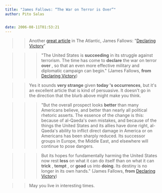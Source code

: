 ```yaml
---
title: "James Fallows: “The War on Terror is Over”"
author: Pito Salas


date: 2006-08-11T01:53:21
---
```



>>

>> Another [great
article](<http://www.theatlantic.com/doc/200609/fallows_victory>) in The
Atlantic, James Fallows: "[Declaring
Victory](<http://www.theatlantic.com/doc/200609/fallows_victory>)"

>>

>>> "The United States is **succeeding** in its struggle against terrorism.
The time has come to **declare** the war on terror **over** , so that an even
more effective military and diplomatic campaign can begin." (James Fallows,
**from** [Declaring
Victory](<http://www.theatlantic.com/doc/200609/fallows_victory>))

>>

>> Yes it sounds **very strange** given **today 's occurrences**, but it's an
excellent article that is kind of persuasive. It doesn't go in the direction
that the blurb above might make you think.

>>

>>> "But the overall prospect looks **better** than many Americans believe,
and better than nearly all political rhetoric asserts. The essence of the
change is this: because of al-Qaeda's own mistakes, and because of the things
the United States and its allies have done right, al-Qaeda's ability to
inflict direct damage in America or on Americans has been sharply reduced. Its
successor groups in Europe, the Middle East, and elsewhere will continue to
pose dangers.

>>>

>>> But its hopes for fundamentally harming the United States now rest
**less** on what it can do itself than on what it can **trick** , **tempt** ,
or **goad** us into **doing**. Its destiny is no longer in its own hands."
(James Fallows, **from** [Declaring
Victory](<http://www.theatlantic.com/doc/200609/fallows_victory>))

>>

>> May you live in interesting times.


